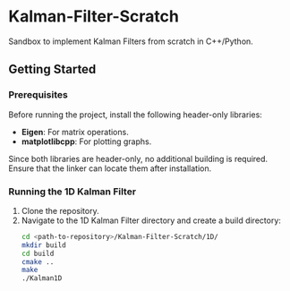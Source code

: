 # Kalman-Filter-Scratch

Sandbox to implement Kalman Filters from scratch in C++/Python.

## Getting Started

### Prerequisites

Before running the project, install the following header-only libraries:

- **Eigen**: For matrix operations.
- **matplotlibcpp**: For plotting graphs.

Since both libraries are header-only, no additional building is required. Ensure that the linker can locate them after installation.

### Running the 1D Kalman Filter

1. Clone the repository.
2. Navigate to the 1D Kalman Filter directory and create a build directory:
   ```bash
   cd <path-to-repository>/Kalman-Filter-Scratch/1D/
   mkdir build
   cd build
   cmake ..
   make
   ./Kalman1D
